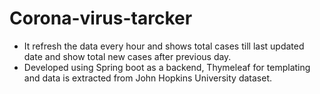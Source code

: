# Corona-virus-tarcker

- It refresh the data every hour and shows total cases till last updated date and show total new cases after previous day.
- Developed using Spring boot as a backend, Thymeleaf for templating and data is extracted from John Hopkins University dataset.

